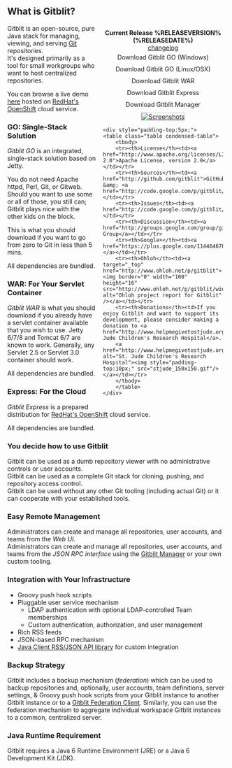 ## What is Gitblit?
<div class="well" style="margin-left:5px;float:right;width:275px;padding: 10px 10px;">
<div style="text-align:center">
<b>Current Release %RELEASEVERSION% (%RELEASEDATE%)</b><br/><a href="releasecurrent.html">changelog</a>
<div style="padding:5px;"><a style="width:175px;text-decoration:none;" class="btn btn-success" href="%GCURL%gitblit-%RELEASEVERSION%.zip">Download Gitblit GO (Windows)</a></div>
<div style="padding:5px;"><a style="width:175px;text-decoration:none;" class="btn btn-success" href="%GCURL%gitblit-%RELEASEVERSION%.tar.gz">Download Gitblit GO (Linux/OSX)</a></div>
<div style="padding:5px;"><a style="width:175px;text-decoration:none;" class="btn btn-danger" href="%GCURL%gitblit-%RELEASEVERSION%.war">Download Gitblit WAR</a></div>
<div style="padding:5px;"><a style="width:175px;text-decoration:none;" class="btn btn-info" href="%GCURL%express-%RELEASEVERSION%.zip">Download Gitblit Express</a></div>
<div style="padding:5px;"><a style="width:175px;text-decoration:none;" class="btn btn-primary" href="%GCURL%manager-%RELEASEVERSION%.zip">Download Gitblit Manager</a></div>
		<a href="screenshots.html" title="Screenshots"><img style="margin-top:5px;border:1px solid #ccc;" src="thumbs/00.png" alt="Screenshots" /></a>
	</div>

	<div style="padding-top:5px;">
	<table class="table condensed-table">
		<tbody>
		<tr><th>License</th><td><a href="http://www.apache.org/licenses/LICENSE-2.0">Apache License, version 2.0</a></td></tr>
		<tr><th>Sources</th><td><a href="http://github.com/gitblit">GitHub</a> &amp; <a href="http://code.google.com/p/gitblit/source/list">GoogleCode</a></td></tr>		
		<tr><th>Issues</th><td><a href="http://code.google.com/p/gitblit/issues/list">GoogleCode</a></td></tr>
		<tr><th>Discussion</th><td><a href="http://groups.google.com/group/gitblit">Gitblit Group</a></td></tr>
		<tr><th>Google+</th><td><a href="https://plus.google.com/114464678392593421684">Gitblit+</a></td></tr>
		<tr><th>Ohloh</th><td><a target="_top" href="http://www.ohloh.net/p/gitblit"><img border="0" width="100" height="16" src="http://www.ohloh.net/p/gitblit/widgets/project_thin_badge.gif" alt="Ohloh project report for Gitblit" /></a></td></tr>
		<tr><th>Donations</th><td>If you enjoy Gitblit and want to support its development, please consider making a donation to <a href="http://www.helpmegivetostjude.org/gitblit">St. Jude Children's Research Hospital</a>.
		<a href="http://www.helpmegivetostjude.org/gitblit" alt="St. Jude Children's Research Hospital"><img style="padding-top:10px;" src="stjude_150x150.gif"/></a></td></tr>
		</tbody>
		</table>
	</div>
</div>

Gitblit is an open-source, pure Java stack for managing, viewing, and serving [Git][git] repositories.  
It's designed primarily as a tool for small workgroups who want to host centralized repositories.

You can browse a live demo [here](https://demo-gitblit.rhcloud.com) hosted on [RedHat's OpenShift][rhcloud] cloud service.

### GO: Single-Stack Solution

*Gitblit GO* is an integrated, single-stack solution based on Jetty.

You do not need Apache httpd, Perl, Git, or Gitweb.  Should you want to use some or all of those, you still can; Gitblit plays nice with the other kids on the block.

This is what you should download if you want to go from zero to Git in less than 5 mins.

All dependencies are bundled.

### WAR: For Your Servlet Container
*Gitblit WAR* is what you should download if you already have a servlet container available that you wish to use.  Jetty 6/7/8 and Tomcat 6/7 are known to work.  Generally, any Servlet 2.5 or Servlet 3.0 container should work.

All dependencies are bundled.

### Express: For the Cloud
*Gitblit Express* is a prepared distribution for [RedHat's OpenShift][rhcloud] cloud service.

All dependencies are bundled.

### You decide how to use Gitblit

Gitblit can be used as a dumb repository viewer with no administrative controls or user accounts.  
Gitblit can be used as a complete Git stack for cloning, pushing, and repository access control.  
Gitblit can be used without any other Git tooling (including actual Git) or it can cooperate with your established tools.

### Easy Remote Management

Administrators can create and manage all repositories, user accounts, and teams from the *Web UI*.  
Administrators can create and manage all repositories, user accounts, and teams from the *JSON RPC interface* using the [Gitblit Manager](http://code.google.com/p/gitblit/downloads/detail?name=%MANAGER%) or your own custom tooling. 

### Integration with Your Infrastructure

- Groovy push hook scripts
- Pluggable user service mechanism
    - LDAP authentication with optional LDAP-controlled Team memberships
    - Custom authentication, authorization, and user management
- Rich RSS feeds
- JSON-based RPC mechanism
- [Java Client RSS/JSON API library](http://code.google.com/p/gitblit/downloads/detail?name=%API%) for custom integration

### Backup Strategy

Gitblit includes a backup mechanism (*federation*) which can be used to backup repositories and, optionally, user accounts, team definitions, server settings, & Groovy push hook scripts from your Gitblit instance to another Gitblit instance or to a [Gitblit Federation Client](http://code.google.com/p/gitblit/downloads/detail?name=%FEDCLIENT%).  Similarly, you can use the federation mechanism to aggregate individual workspace Gitblit instances to a common, centralized server.

### Java Runtime Requirement

Gitblit requires a Java 6 Runtime Environment (JRE) or a Java 6 Development Kit (JDK).

[jgit]: http://eclipse.org/jgit "Eclipse JGit Site"
[git]: http://git-scm.com "Official Git Site"
[rhcloud]: https://openshift.redhat.com/app "RedHat OpenShift"
